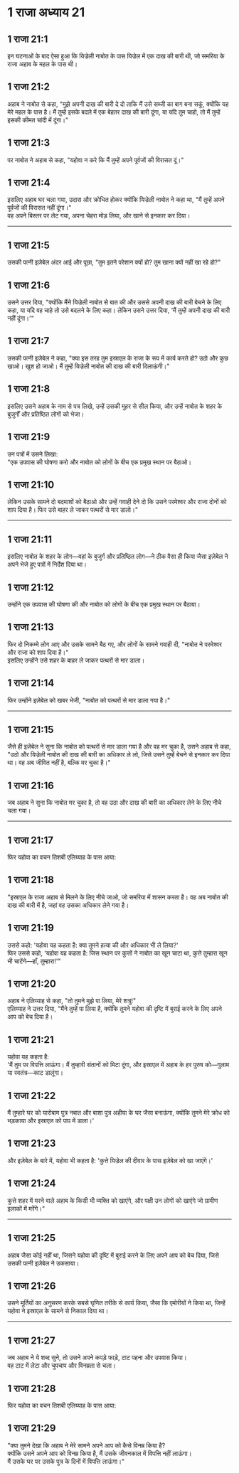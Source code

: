 # 1 राजा अध्याय 21

## 1 राजा 21:1

इन घटनाओं के बाद ऐसा हुआ कि यिज्रेली नाबोत के पास यिज्रेल में एक दाख की बारी थी, जो समरिया के राजा अहाब के महल के पास थी।

## 1 राजा 21:2

अहाब ने नाबोत से कहा, "मुझे अपनी दाख की बारी दे दो ताकि मैं उसे सब्जी का बाग बना सकूं, क्योंकि यह मेरे महल के पास है। मैं तुम्हें इसके बदले में एक बेहतर दाख की बारी दूंगा, या यदि तुम चाहो, तो मैं तुम्हें इसकी कीमत चांदी में दूंगा।"

## 1 राजा 21:3

पर नाबोत ने अहाब से कहा, "यहोवा न करे कि मैं तुम्हें अपने पूर्वजों की विरासत दूं।"

## 1 राजा 21:4

इसलिए अहाब घर चला गया, उदास और क्रोधित होकर क्योंकि यिज्रेली नाबोत ने कहा था, "मैं तुम्हें अपने पूर्वजों की विरासत नहीं दूंगा।"  
वह अपने बिस्तर पर लेट गया, अपना चेहरा मोड़ लिया, और खाने से इनकार कर दिया।

---

## 1 राजा 21:5

उसकी पत्नी इज़ेबेल अंदर आई और पूछा, "तुम इतने परेशान क्यों हो? तुम खाना क्यों नहीं खा रहे हो?"

## 1 राजा 21:6

उसने उत्तर दिया, "क्योंकि मैंने यिज्रेली नाबोत से बात की और उससे अपनी दाख की बारी बेचने के लिए कहा, या यदि वह चाहे तो उसे बदलने के लिए कहा। लेकिन उसने उत्तर दिया, 'मैं तुम्हें अपनी दाख की बारी नहीं दूंगा।'"

## 1 राजा 21:7

उसकी पत्नी इज़ेबेल ने कहा, "क्या इस तरह तुम इस्राएल के राजा के रूप में कार्य करते हो? उठो और कुछ खाओ। खुश हो जाओ। मैं तुम्हें यिज्रेली नाबोत की दाख की बारी दिलाऊंगी।"

## 1 राजा 21:8

इसलिए उसने अहाब के नाम से पत्र लिखे, उन्हें उसकी मुहर से सील किया, और उन्हें नाबोत के शहर के बुजुर्गों और प्रतिष्ठित लोगों को भेजा।

## 1 राजा 21:9

उन पत्रों में उसने लिखा:  
"एक उपवास की घोषणा करो और नाबोत को लोगों के बीच एक प्रमुख स्थान पर बैठाओ।

## 1 राजा 21:10

लेकिन उसके सामने दो बदमाशों को बैठाओ और उन्हें गवाही देने दो कि उसने परमेश्वर और राजा दोनों को शाप दिया है। फिर उसे बाहर ले जाकर पत्थरों से मार डालो।"

---

## 1 राजा 21:11

इसलिए नाबोत के शहर के लोग—वहां के बुजुर्ग और प्रतिष्ठित लोग—ने ठीक वैसा ही किया जैसा इज़ेबेल ने अपने भेजे हुए पत्रों में निर्देश दिया था।

## 1 राजा 21:12

उन्होंने एक उपवास की घोषणा की और नाबोत को लोगों के बीच एक प्रमुख स्थान पर बैठाया।

## 1 राजा 21:13

फिर दो निकम्मे लोग आए और उसके सामने बैठ गए, और लोगों के सामने गवाही दी, "नाबोत ने परमेश्वर और राजा को शाप दिया है।"  
इसलिए उन्होंने उसे शहर के बाहर ले जाकर पत्थरों से मार डाला।

## 1 राजा 21:14

फिर उन्होंने इज़ेबेल को खबर भेजी, "नाबोत को पत्थरों से मार डाला गया है।"

---

## 1 राजा 21:15

जैसे ही इज़ेबेल ने सुना कि नाबोत को पत्थरों से मार डाला गया है और वह मर चुका है, उसने अहाब से कहा,  
"उठो और यिज्रेली नाबोत की दाख की बारी का अधिकार ले लो, जिसे उसने तुम्हें बेचने से इनकार कर दिया था। वह अब जीवित नहीं है, बल्कि मर चुका है।"

## 1 राजा 21:16

जब अहाब ने सुना कि नाबोत मर चुका है, तो वह उठा और दाख की बारी का अधिकार लेने के लिए नीचे चला गया।

---

## 1 राजा 21:17

फिर यहोवा का वचन तिशबी एलिय्याह के पास आया:

## 1 राजा 21:18

"इस्राएल के राजा अहाब से मिलने के लिए नीचे जाओ, जो समरिया में शासन करता है। वह अब नाबोत की दाख की बारी में है, जहां वह उसका अधिकार लेने गया है।

## 1 राजा 21:19

उससे कहो: 'यहोवा यह कहता है: क्या तुमने हत्या की और अधिकार भी ले लिया?'  
फिर उससे कहो, 'यहोवा यह कहता है: जिस स्थान पर कुत्तों ने नाबोत का खून चाटा था, कुत्ते तुम्हारा खून भी चाटेंगे—हाँ, तुम्हारा!'"

## 1 राजा 21:20

अहाब ने एलिय्याह से कहा, "तो तुमने मुझे पा लिया, मेरे शत्रु!"  
एलिय्याह ने उत्तर दिया, "मैंने तुम्हें पा लिया है, क्योंकि तुमने यहोवा की दृष्टि में बुराई करने के लिए अपने आप को बेच दिया है।

## 1 राजा 21:21

यहोवा यह कहता है:  
'मैं तुम पर विपत्ति लाऊंगा। मैं तुम्हारी संतानों को मिटा दूंगा, और इस्राएल में अहाब के हर पुरुष को—गुलाम या स्वतंत्र—काट डालूंगा।

## 1 राजा 21:22

मैं तुम्हारे घर को यारोबाम पुत्र नबात और बाशा पुत्र अहीया के घर जैसा बनाऊंगा, क्योंकि तुमने मेरे क्रोध को भड़काया और इस्राएल को पाप में डाला।'

## 1 राजा 21:23

और इज़ेबेल के बारे में, यहोवा भी कहता है: 'कुत्ते यिज्रेल की दीवार के पास इज़ेबेल को खा जाएंगे।'

## 1 राजा 21:24

कुत्ते शहर में मरने वाले अहाब के किसी भी व्यक्ति को खाएंगे, और पक्षी उन लोगों को खाएंगे जो ग्रामीण इलाकों में मरेंगे।"

---

## 1 राजा 21:25

अहाब जैसा कोई नहीं था, जिसने यहोवा की दृष्टि में बुराई करने के लिए अपने आप को बेच दिया, जिसे उसकी पत्नी इज़ेबेल ने उकसाया।

## 1 राजा 21:26

उसने मूर्तियों का अनुसरण करके सबसे घृणित तरीके से कार्य किया, जैसा कि एमोरीयों ने किया था, जिन्हें यहोवा ने इस्राएल के सामने से निकाल दिया था।

---

## 1 राजा 21:27

जब अहाब ने ये शब्द सुने, तो उसने अपने कपड़े फाड़े, टाट पहना और उपवास किया।  
वह टाट में लेटा और चुपचाप और विनम्रता से चला।

## 1 राजा 21:28

फिर यहोवा का वचन तिशबी एलिय्याह के पास आया:

## 1 राजा 21:29

"क्या तुमने देखा कि अहाब ने मेरे सामने अपने आप को कैसे विनम्र किया है?  
क्योंकि उसने अपने आप को विनम्र किया है, मैं उसके जीवनकाल में विपत्ति नहीं लाऊंगा।  
मैं उसके घर पर उसके पुत्र के दिनों में विपत्ति लाऊंगा।"
